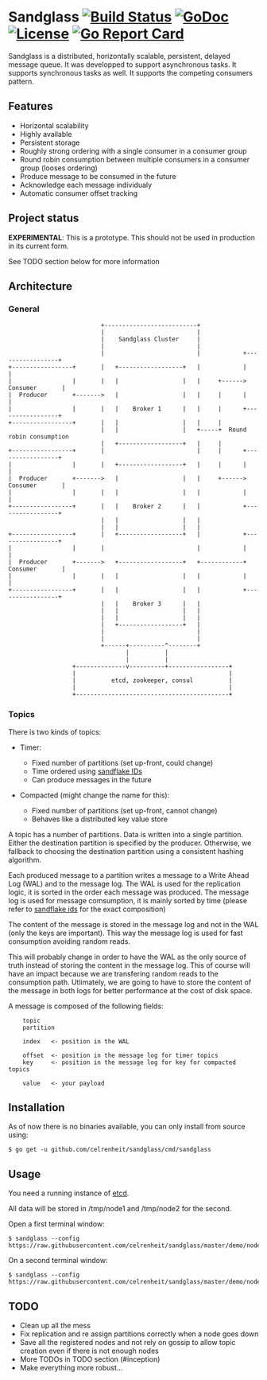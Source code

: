 # Sandglass [![Build Status](https://img.shields.io/travis/celrenheit/sandglass.svg?style=flat-square)](https://travis-ci.org/celrenheit/sandglass) [![GoDoc](https://img.shields.io/badge/godoc-reference-5272B4.svg?style=flat-square)](https://godoc.org/github.com/celrenheit/sandglass) [![License](https://img.shields.io/badge/license-apache-blue.svg?style=flat-square)](LICENSE) [![Go Report Card](https://goreportcard.com/badge/github.com/celrenheit/sandglass?style=flat-square)](https://goreportcard.com/report/github.com/celrenheit/sandglass)

Sandglass is a distributed, horizontally scalable, persistent, delayed message queue. It was developped to support asynchronous tasks. It supports synchronous tasks as well. It supports the competing consumers pattern.

## Features

* Horizontal scalability
* Highly available
* Persistent storage
* Roughly strong ordering with a single consumer in a consumer group
* Round robin consumption between multiple consumers in a consumer group (looses ordering)
* Produce message to be consumed in the future
* Acknowledge each message individualy
* Automatic consumer offset tracking

## Project status

**EXPERIMENTAL**: This is a prototype. This should not be used in production in its current form.

See TODO section below for more information


## Architecture

### General

```
                          +--------------------------+
                          |                          |
                          |    Sandglass Cluster     |
                          |                          |
                          |                          |            +-----------------+
+-----------------+       |   +------------------+   |            |                 |
|                 |       |   |                  |   |     +------>  Consumer       |
|  Producer       +------->   |                  |   |     |      |                 |
|                 |       |   |    Broker 1      |   |     |      +-----------------+
+-----------------+       |   |                  |   |     |
                          |   |                  |   +-----+  Round robin consumption
                          |   +------------------+   |     |
+-----------------+       |                          |     |      +-----------------+
|                 |       |   +------------------+   |     |      |                 |
|  Producer       +------->   |                  |   |     +------>  Consumer       |
|                 |       |   |                  |   |            |                 |
+-----------------+       |   |    Broker 2      |   |            +-----------------+
                          |   |                  |   |
                          |   |                  |   |
+-----------------+       |   +------------------+   |            +-----------------+
|                 |       |                          |            |                 |
|  Producer       +------->   +------------------+   +------------+  Consumer       |
|                 |       |   |                  |   |            |                 |
+-----------------+       |   |                  |   |            +-----------------+
                          |   |    Broker 3      |   |
                          |   |                  |   |
                          |   |                  |   |
                          |   +------------------+   |
                          |                          |
                          |                          |
                          +------+----------^--------+
                                 |          |
                                 |          |
                  +--------------v----------+-----------------+
                  |                                           |
                  |          etcd, zookeeper, consul          |
                  |                                           |
                  +-------------------------------------------+
```


### Topics

There is two kinds of topics:
* Timer:
   * Fixed number of partitions (set up-front, could change)
   * Time ordered using [sandflake IDs](https://https://github.com/celrenheit/sandflake)
   * Can produce messages in the future

* Compacted (might change the name for this):
   * Fixed number of partitions (set up-front, cannot change)
   * Behaves like a distributed key value store


A topic has a number of partitions.
Data is written into a single partition. Either the destination partition is specified by the producer. Otherwise, we fallback to choosing the destination partition using a consistent hashing algorithm.

Each produced message to a partition writes a message to a Write Ahead Log (WAL) and to the message log.
The WAL is used for the replication logic, it is sorted in the order each message was produced.
The message log is used for message comsumption, it is mainly sorted by time (please refer to [sandflake ids](https://https://github.com/celrenheit/sandflake) for the exact composition)

The content of the message is stored in the message log and not in the WAL (only the keys are important). This way the message log is used for fast consumption avoiding random reads. 

This will probably change in order to have the WAL as the only source of truth instead of storing the content in the message log. This of course will have an impact because we are transfering random reads to the consumption path. Utlimately, we are going to have to store the content of the message in both logs for better performance at the cost of disk space.


A message is composed of the following fields:

        topic
        partition

        index   <- position in the WAL

        offset  <- position in the message log for timer topics
        key     <- position in the message log for key for compacted topics

        value   <- your payload


## Installation

As of now there is no binaries available, you can only install from source using:

```shell
$ go get -u github.com/celrenheit/sandglass/cmd/sandglass
```

## Usage

You need a running instance of [etcd](https://github.com/coreos/etcd).

All data will be stored in /tmp/node1 and /tmp/node2 for the second.

Open a first terminal window:

```shell
$ sandglass --config https://raw.githubusercontent.com/celrenheit/sandglass/master/demo/node1.yaml
```

On a second terminal window:

```shell
$ sandglass --config https://raw.githubusercontent.com/celrenheit/sandglass/master/demo/node2.yaml
```

## TODO

* Clean up all the mess
* Fix replication and re assign partitions correctly when a node goes down
* Save all the registered nodes and not rely on gossip to allow topic creation even if there is not enough nodes
* More TODOs in TODO section (#inception)
* Make everything more robust...